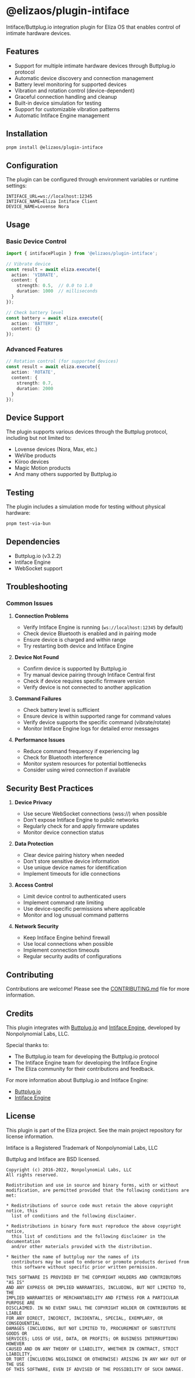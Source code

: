 # @elizaos/plugin-intiface

Intiface/Buttplug.io integration plugin for Eliza OS that enables control of intimate hardware devices.

## Features

- Support for multiple intimate hardware devices through Buttplug.io protocol
- Automatic device discovery and connection management
- Battery level monitoring for supported devices
- Vibration and rotation control (device-dependent)
- Graceful connection handling and cleanup
- Built-in device simulation for testing
- Support for customizable vibration patterns
- Automatic Intiface Engine management

## Installation

```bash
pnpm install @elizaos/plugin-intiface
```

## Configuration

The plugin can be configured through environment variables or runtime settings:

```env
INTIFACE_URL=ws://localhost:12345
INTIFACE_NAME=Eliza Intiface Client
DEVICE_NAME=Lovense Nora
```

## Usage

### Basic Device Control

```typescript
import { intifacePlugin } from '@elizaos/plugin-intiface';

// Vibrate device
const result = await eliza.execute({
  action: 'VIBRATE',
  content: {
    strength: 0.5,  // 0.0 to 1.0
    duration: 1000  // milliseconds
  }
});

// Check battery level
const battery = await eliza.execute({
  action: 'BATTERY',
  content: {}
});
```

### Advanced Features

```typescript
// Rotation control (for supported devices)
const result = await eliza.execute({
  action: 'ROTATE',
  content: {
    strength: 0.7,
    duration: 2000
  }
});
```

## Device Support

The plugin supports various devices through the Buttplug protocol, including but not limited to:

- Lovense devices (Nora, Max, etc.)
- WeVibe products
- Kiiroo devices
- Magic Motion products
- And many others supported by Buttplug.io

## Testing

The plugin includes a simulation mode for testing without physical hardware:

```bash
pnpm test-via-bun
```

## Dependencies

- Buttplug.io (v3.2.2)
- Intiface Engine
- WebSocket support

## Troubleshooting

### Common Issues

1. **Connection Problems**
   - Verify Intiface Engine is running (`ws://localhost:12345` by default)
   - Check device Bluetooth is enabled and in pairing mode
   - Ensure device is charged and within range
   - Try restarting both device and Intiface Engine

2. **Device Not Found**
   - Confirm device is supported by Buttplug.io
   - Try manual device pairing through Intiface Central first
   - Check if device requires specific firmware version
   - Verify device is not connected to another application

3. **Command Failures**
   - Check battery level is sufficient
   - Ensure device is within supported range for command values
   - Verify device supports the specific command (vibrate/rotate)
   - Monitor Intiface Engine logs for detailed error messages

4. **Performance Issues**
   - Reduce command frequency if experiencing lag
   - Check for Bluetooth interference
   - Monitor system resources for potential bottlenecks
   - Consider using wired connection if available

## Security Best Practices

1. **Device Privacy**
   - Use secure WebSocket connections (wss://) when possible
   - Don't expose Intiface Engine to public networks
   - Regularly check for and apply firmware updates
   - Monitor device connection status

2. **Data Protection**
   - Clear device pairing history when needed
   - Don't store sensitive device information
   - Use unique device names for identification
   - Implement timeouts for idle connections

3. **Access Control**
   - Limit device control to authenticated users
   - Implement command rate limiting
   - Use device-specific permissions where applicable
   - Monitor and log unusual command patterns

4. **Network Security**
   - Keep Intiface Engine behind firewall
   - Use local connections when possible
   - Implement connection timeouts
   - Regular security audits of configurations

## Contributing

Contributions are welcome! Please see the [CONTRIBUTING.md](CONTRIBUTING.md) file for more information.


## Credits

This plugin integrates with [Buttplug.io](https://buttplug.io) and [Intiface Engine](https://github.com/intiface/intiface-engine), developed by Nonpolynomial Labs, LLC.

Special thanks to:
- The Buttplug.io team for developing the Buttplug.io protocol
- The Intiface Engine team for developing the Intiface Engine
- The Eliza community for their contributions and feedback.

For more information about Buttplug.io and Intiface Engine:
- [Buttplug.io](https://buttplug.io)
- [Intiface Engine](https://github.com/intiface/intiface-engine)

## License

This plugin is part of the Eliza project. See the main project repository for license information.


Intiface is a Registered Trademark of Nonpolynomial Labs, LLC

Buttplug and Intiface are BSD licensed.

    Copyright (c) 2016-2022, Nonpolynomial Labs, LLC
    All rights reserved.

    Redistribution and use in source and binary forms, with or without
    modification, are permitted provided that the following conditions are met:

    * Redistributions of source code must retain the above copyright notice, this
      list of conditions and the following disclaimer.

    * Redistributions in binary form must reproduce the above copyright notice,
      this list of conditions and the following disclaimer in the documentation
      and/or other materials provided with the distribution.

    * Neither the name of buttplug nor the names of its
      contributors may be used to endorse or promote products derived from
      this software without specific prior written permission.

    THIS SOFTWARE IS PROVIDED BY THE COPYRIGHT HOLDERS AND CONTRIBUTORS "AS IS"
    AND ANY EXPRESS OR IMPLIED WARRANTIES, INCLUDING, BUT NOT LIMITED TO, THE
    IMPLIED WARRANTIES OF MERCHANTABILITY AND FITNESS FOR A PARTICULAR PURPOSE ARE
    DISCLAIMED. IN NO EVENT SHALL THE COPYRIGHT HOLDER OR CONTRIBUTORS BE LIABLE
    FOR ANY DIRECT, INDIRECT, INCIDENTAL, SPECIAL, EXEMPLARY, OR CONSEQUENTIAL
    DAMAGES (INCLUDING, BUT NOT LIMITED TO, PROCUREMENT OF SUBSTITUTE GOODS OR
    SERVICES; LOSS OF USE, DATA, OR PROFITS; OR BUSINESS INTERRUPTION) HOWEVER
    CAUSED AND ON ANY THEORY OF LIABILITY, WHETHER IN CONTRACT, STRICT LIABILITY,
    OR TORT (INCLUDING NEGLIGENCE OR OTHERWISE) ARISING IN ANY WAY OUT OF THE USE
    OF THIS SOFTWARE, EVEN IF ADVISED OF THE POSSIBILITY OF SUCH DAMAGE.


